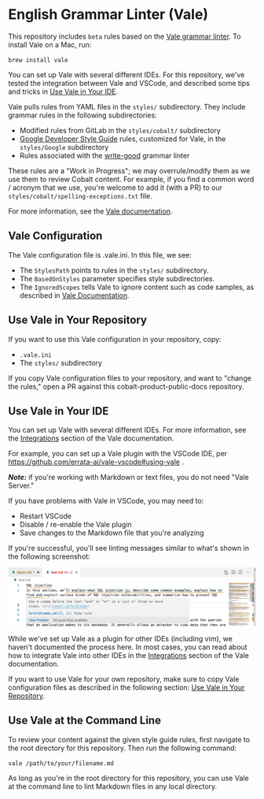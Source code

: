 # English Grammar Linter (Vale)

This repository includes `beta` rules based on the [Vale grammar linter](https://docs.errata.ai/#vale). To install Vale on a Mac, run:

```
brew install vale
```

You can set up Vale with several different IDEs. For this repository,
we've tested the integration between Vale and VSCode, and described some tips and tricks
in [Use Vale in Your IDE](#use-vale-in-your-ide).

Vale pulls rules from YAML files in the `styles/` subdirectory. They include grammar rules in the following subdirectories:

- Modified rules from GitLab in the `styles/cobalt/` subdirectory
- [Google Developer Style Guide](https://github.com/errata-ai/Google) rules, customized for Vale, in the `styles/Google` subdirectory
- Rules associated with the [write-good](https://github.com/btford/write-good) grammar linter

These rules are a "Work in Progress"; we may overrule/modify them as we use them to review Cobalt content. For example, if you find a common word / acronym that we use, you're
welcome to add it (with a PR) to our `styles/cobalt/spelling-exceptions.txt` file.

For more information, see the [Vale documentation](https://docs.errata.ai/).

## Vale Configuration

The Vale configuration file is .vale.ini. In this file, we see: 

- The `StylesPath` points to rules in the `styles/` subdirectory.
- The `BasedOnStyles` parameter specifies style subdirectories.
- The `IgnoredScopes` tells Vale to ignore content such as code samples, as described in [Vale Documentation](https://docs.errata.ai/vale/config#ignoredscopes).

## Use Vale in Your Repository

If you want to use this Vale configuration in your repository, copy:

- `.vale.ini`
- The `styles/` subdirectory

If you copy Vale configuration files to your repository, and want to "change the rules,"
open a PR against this cobalt-product-public-docs repository.

## Use Vale in Your IDE

You can set up Vale with several different IDEs. For more information, see the
[Integrations](https://docs.errata.ai) section of the Vale documentation.

For example, you can set up a Vale plugin with the VSCode IDE, per
https://github.com/errata-ai/vale-vscode#using-vale .

**_Note:_** if you're working with Markdown or text files, you do not need "Vale Server."

If you have problems with Vale in VSCode, you may need to:

- Restart VSCode
- Disable / re-enable the Vale plugin
- Save changes to the Markdown file that you're analyzing

If you're successful, you'll see linting messages similar to what's shown in the following screenshot:

<p align="center">
    <img src="static/images/VSCodeDemo.png">
</p>

While we've set up Vale as a plugin for other IDEs (including vim), we haven't documented
the process here. In most cases, you can read about how to integrate Vale into other
IDEs in the [Integrations](https://docs.errata.ai) section of the Vale documentation.

If you want to use Vale for your own repository, make sure to copy Vale configuration
files as described in the following section:
[Use Vale in Your Repository](#use-vale-in-your-repository).

## Use Vale at the Command Line

To review your content against the given style guide rules, first navigate to the root
directory for this repository. Then run the following command:

```
vale /path/to/your/filename.md
```

As long as you're in the root directory for this repository, you can use Vale at the command line to lint Markdown files in any local directory.
